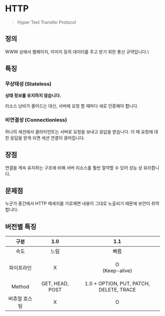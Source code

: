 # HTTP

> Hyper Text Transfer Protocol

## 정의

WWW 상에서 웹페이지, 이미지 등의 데이터를 주고 받기 위한 통신 규약입니다.\

## 특징

### 무상태성 (Stateless)

**상태 정보를 유지하지 않습니다.**

리소스 낭비가 줄어드는 대신, 서버에 요청 할 때마다 새로 인증해야 합니다.

### 비연결성 (Connectionless)

하나의 세션에서 클라이언트는 서버로 요청을 보내고 응답을 받습니다. 이 때 요청에 대한 응답을 받게 되면 세션 연결이 끊어집니다.

## 장점

연결을 계속 유지하는 구조에 비해 서버 리소스를 훨씬 절약할 수 있어 성능 상 유리합니다.

## 문제점

누군가 중간에서 HTTP 메세지를 가로채면 내용이 그대로 노출되기 때문에 보안이 취약합니다.

## 버전별 특징

| 구분      | 1.0             | 1.1                                     |
|:-------:|:---------------:|:---------------------------------------:|
| 속도      | 느림              | 빠름                                      |
| 파이프라인   | X               | <p>O<br>(Keep-alive)</p>                |
| Method  | GET, HEAD, POST | 1.0 + OPTION, PUT, PATCH, DELETE, TRACE |
| 버츄얼 호스팅 | X               | O                                       |
